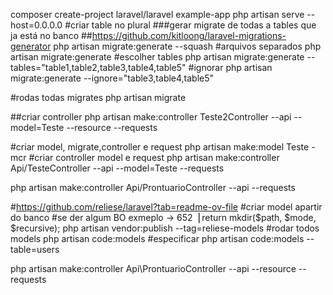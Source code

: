 composer create-project laravel/laravel example-app
php artisan serve --host=0.0.0.0
#criar table no plural
###gerar migrate de todas a tables que ja está no banco
##https://github.com/kitloong/laravel-migrations-generator
php artisan migrate:generate --squash
#arquivos separados
php artisan migrate:generate
#escolher tables
php artisan migrate:generate --tables="table1,table2,table3,table4,table5"
#ignorar
php artisan migrate:generate --ignore="table3,table4,table5"

#rodas todas migrates
php artisan migrate

##criar controller
php artisan make:controller Teste2Controller --api --model=Teste --resource --requests

#criar model, migrate,controller e request
php artisan make:model Teste -mcr
#criar controller model e request
php artisan make:controller Api/TesteController --api --model=Teste --requests

php artisan make:controller Api/ProntuarioController --api  --requests


#https://github.com/reliese/laravel?tab=readme-ov-file
#criar model apartir do banco
#se der algum BO exmeplo -> 652▕         return mkdir($path, $mode, $recursive);
php artisan vendor:publish --tag=reliese-models
#rodar todos models
php artisan code:models
#especificar
php artisan code:models --table=users

php artisan make:controller Api\\ProntuarioController --api  --resource --requests
